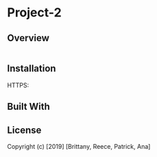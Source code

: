 # Project-2

## Overview

![]()


## Installation




HTTPS:


## Built With




## License


Copyright (c) [2019] [Brittany, Reece, Patrick, Ana]
